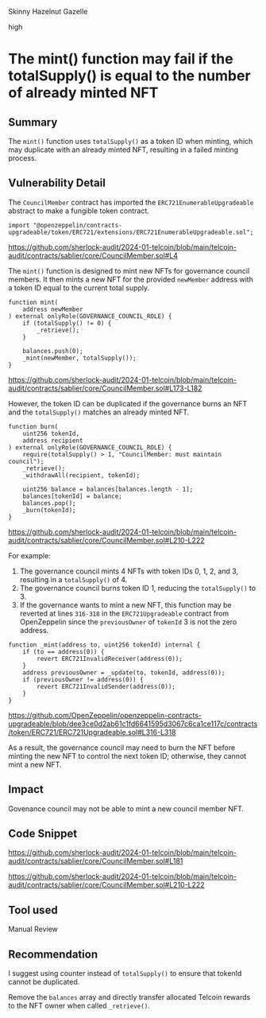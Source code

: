 Skinny Hazelnut Gazelle

high

# The mint() function may fail if the totalSupply() is equal to the number of already minted NFT

## Summary

The `mint()` function uses `totalSupply()` as a token ID when minting, which may duplicate with an already minted NFT, resulting in a failed minting process.

## Vulnerability Detail


The `CouncilMember` contract has imported the `ERC721EnumerableUpgradeable` abstract to make a fungible token contract.

```solidity=4
import "@openzeppelin/contracts-upgradeable/token/ERC721/extensions/ERC721EnumerableUpgradeable.sol";
```

https://github.com/sherlock-audit/2024-01-telcoin/blob/main/telcoin-audit/contracts/sablier/core/CouncilMember.sol#L4

The `mint()` function is designed to mint new NFTs for governance council members. It then mints a new NFT for the provided `newMember` address with a token ID equal to the current total supply.

```solidity=173
function mint(
    address newMember
) external onlyRole(GOVERNANCE_COUNCIL_ROLE) {
    if (totalSupply() != 0) {
        _retrieve();
    }

    balances.push(0);
    _mint(newMember, totalSupply());
}
```

https://github.com/sherlock-audit/2024-01-telcoin/blob/main/telcoin-audit/contracts/sablier/core/CouncilMember.sol#L173-L182

However, the token ID can be duplicated if the governance burns an NFT and the `totalSupply()` matches an already minted NFT.

```solidity=210
function burn(
    uint256 tokenId,
    address recipient
) external onlyRole(GOVERNANCE_COUNCIL_ROLE) {
    require(totalSupply() > 1, "CouncilMember: must maintain council");
    _retrieve();
    _withdrawAll(recipient, tokenId);

    uint256 balance = balances[balances.length - 1];
    balances[tokenId] = balance;
    balances.pop();
    _burn(tokenId);
}
```

https://github.com/sherlock-audit/2024-01-telcoin/blob/main/telcoin-audit/contracts/sablier/core/CouncilMember.sol#L210-L222

For example:

1. The governance council mints 4 NFTs with token IDs 0, 1, 2, and 3, resulting in a `totalSupply()` of 4.
2. The governance council burns token ID 1, reducing the `totalSupply()` to 3.
3. If the governance wants to mint a new NFT, this function may be reverted at lines `316-318` in the `ERC721Upgradeable` contract from OpenZeppelin since the `previousOwner` of `tokenId` 3 is not the zero address.

```solidity=311
function _mint(address to, uint256 tokenId) internal {
    if (to == address(0)) {
        revert ERC721InvalidReceiver(address(0));
    }
    address previousOwner = _update(to, tokenId, address(0));
    if (previousOwner != address(0)) {
        revert ERC721InvalidSender(address(0));
    }
}
```

https://github.com/OpenZeppelin/openzeppelin-contracts-upgradeable/blob/dee3ce0d2ab61c1fd6641595d3067c6ca1ce117c/contracts/token/ERC721/ERC721Upgradeable.sol#L316-L318

As a result, the governance council may need to burn the NFT before minting the new NFT to control the next token ID; otherwise, they cannot mint a new NFT.

## Impact

Govenance council may not be able to mint a new council member NFT.

## Code Snippet

https://github.com/sherlock-audit/2024-01-telcoin/blob/main/telcoin-audit/contracts/sablier/core/CouncilMember.sol#L181

https://github.com/sherlock-audit/2024-01-telcoin/blob/main/telcoin-audit/contracts/sablier/core/CouncilMember.sol#L210-L222

## Tool used

Manual Review

## Recommendation

I suggest using counter instead of `totalSupply()` to ensure that tokenId cannot be duplicated.

Remove the `balances` array and directly transfer allocated Telcoin rewards to the NFT owner when called `_retrieve()`.
